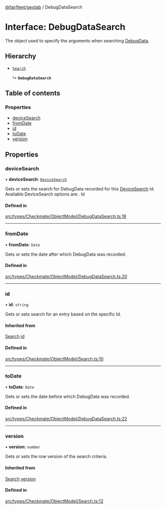 [@fairfleet/geotab](../README.md) / DebugDataSearch

# Interface: DebugDataSearch

The object used to specify the arguments when searching
 [DebugData](DebugData.md).

## Hierarchy

- [`Search`](Search.md)

  ↳ **`DebugDataSearch`**

## Table of contents

### Properties

- [deviceSearch](DebugDataSearch.md#devicesearch)
- [fromDate](DebugDataSearch.md#fromdate)
- [id](DebugDataSearch.md#id)
- [toDate](DebugDataSearch.md#todate)
- [version](DebugDataSearch.md#version)

## Properties

### deviceSearch

• **deviceSearch**: [`DeviceSearch`](DeviceSearch.md)

Gets or sets the search for DebugData recorded for this [DeviceSearch](DeviceSearch.md) Id.
 Available DeviceSearch options are:.
 <list><item><description>Id</description></item></list>

#### Defined in

[src/types/Checkmate/ObjectModel/DebugDataSearch.ts:18](https://github.com/fairfleet/geotab/blob/ff38bfc/src/types/Checkmate/ObjectModel/DebugDataSearch.ts#L18)

___

### fromDate

• **fromDate**: `Date`

Gets or sets the date after which DebugData was recorded.

#### Defined in

[src/types/Checkmate/ObjectModel/DebugDataSearch.ts:20](https://github.com/fairfleet/geotab/blob/ff38bfc/src/types/Checkmate/ObjectModel/DebugDataSearch.ts#L20)

___

### id

• **id**: `string`

Gets or sets search for an entry based on the specific Id.

#### Inherited from

[Search](Search.md).[id](Search.md#id)

#### Defined in

[src/types/Checkmate/ObjectModel/Search.ts:10](https://github.com/fairfleet/geotab/blob/ff38bfc/src/types/Checkmate/ObjectModel/Search.ts#L10)

___

### toDate

• **toDate**: `Date`

Gets or sets the date before which DebugData was recorded.

#### Defined in

[src/types/Checkmate/ObjectModel/DebugDataSearch.ts:22](https://github.com/fairfleet/geotab/blob/ff38bfc/src/types/Checkmate/ObjectModel/DebugDataSearch.ts#L22)

___

### version

• **version**: `number`

Gets or sets the row version of the search criteria.

#### Inherited from

[Search](Search.md).[version](Search.md#version)

#### Defined in

[src/types/Checkmate/ObjectModel/Search.ts:12](https://github.com/fairfleet/geotab/blob/ff38bfc/src/types/Checkmate/ObjectModel/Search.ts#L12)

